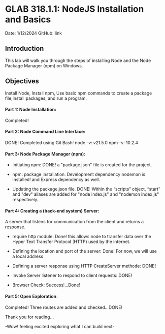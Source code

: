# GLAB 318.1.1: NodeJS Installation and Basics
Date: 1/12/2024
GitHub: link
## Introduction
This lab will walk you through the steps of installing Node and the Node Package Manager (npm) on Windows.

## Objectives
Install Node, Install npm, Use basic npm commands to create a package file,install packages, and run a program.

#### Part 1: Node Installation:  
Completed!

#### Part 2: Node Command Line Interface: 
DONE! Completed using Git Bash!
node -v: v21.5.0
npm -v: 10.2.4

#### Part 3: Node Package Manager (npm):
- Initiating npm: DONE! a "package.json" file is created for the project. 

- npm: package installation. Development dependency nodemon is installed! and Express dependency as well.

- Updating the package.json file. DONE! Within the “scripts” object, “start” and "dev" aliases are added for "node index.js" and "nodemon index.js" respectively. 

#### Part 4: Creating a (back-end system) Server:
A server that listens for communication from the client and returns a response.
- require http module: Done! this allows node to transfer data over the Hyper Text Transfer Protocol (HTTP) used by the internet.

- Defining the location and port of the server: Done! For now, we will use a local address


- Defining a server response using HTTP CreateServer methode: DONE!

- Invoke Server listener to respond to client requests: DONE!

- Browser Check: Success!...Done!

#### Part 5: Open Exploration: 
Completed! Three routes are added and checked...DONE!

Thank you for reading...

-Wow! feeling excited exploring what I can build next-
